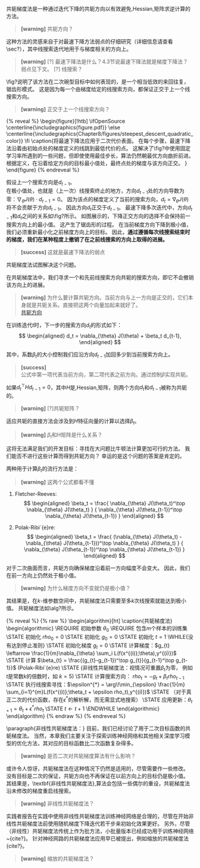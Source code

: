 共轭梯度法是一种通过迭代下降的共轭方向以有效避免\,Hessian\,矩阵求逆计算的方法。  
> **[warning]** 共轭方向？  

这种方法的灵感来自于对最速下降方法弱点的仔细研究（详细信息请查看\sec?），其中线搜索迭代地用于与梯度相关的方向上。  
> **[warning]**  [?] 最速下降法是什么？4.3节说最速下降法就是梯度下降法？  
弱点见下文。  [?] 线搜索？

\fig?说明了该方法在二次碗型目标中如何表现的，是一个相当低效的来回往复，锯齿形模式。
这是因为每一个由梯度给定的线搜索方向，都保证正交于上一个线搜索方向。  
> **[warning]** 正交于上一个线搜索方向？  

{% reveal %}
\begin{figure}[!htb]
\ifOpenSource
\centerline{\includegraphics{figure.pdf}}
\else
\centerline{\includegraphics{Chapter8/figures/steepest_descent_quadratic_color}}
\fi
\caption{将最速下降法应用于二次代价表面。
在每个步骤，最速下降法沿着由初始点处的梯度定义的线跳到最低代价的点。
这解决了\fig?中使用固定学习率所遇到的一些问题，但即使使用最佳步长，算法仍然朝最优方向曲折前进。
根据定义，在沿着给定方向的目标最小值处，最终点处的梯度与该方向正交。
}
\end{figure}
{% endreveal %}

假设上一个搜索方向是$d_{t-1}$。   
在极小值处，也就是（上一次）线搜索终止的地方，方向$d_{t-1}$处的方向导数为零：$\nabla_{\theta} J(\theta) \cdot d_{t-1} = 0$。
因为该点的梯度定义了当前的搜索方向，$d_t = \nabla_{\theta} J(\theta)$将不会贡献于方向$d_{t-1}$。
因此方向$d_t$正交于$d_{t-1}$。
最速下降多次迭代中，方向$d_{t-1}$和$d_t$之间的关系如\fig?所示。
如图展示的，下降正交方向的选择不会保持前一搜索方向上的最小值。
这产生了锯齿形的过程。
在当前梯度方向下降到极小值，我们必须重新最小化之前梯度方向上的目标。
因此，**通过遵循每次线搜索结束时的梯度，我们在某种程度上撤销了在之前线搜索的方向上取得的进展。**  
> **[success]** 这就是最速下降法的弱点  

共轭梯度法试图解决这个问题。

在共轭梯度法中，我们寻求一个和先前线搜索方向共轭的搜索方向，即它不会撤销该方向上的进展。  
> **[warning]** 为什么要计算共轭方向。当前方向与上一方向是正交的，它们本身就是共轭关系。直接把这两个向量加起来就好了。  
[共轭方向](TODO)

在训练迭代$t$时，下一步的搜索方向$d_t$的形式如下：  
$$
\begin{aligned}
    d_t = \nabla_{\theta} J(\theta) + \beta_t d_{t-1},
\end{aligned}
$$

其中，系数$\beta_t$的大小控制我们应沿方向$d_{t-1}$加回多少到当前搜索方向上。

> **[success]**  
公式中第一项代表当前方向，第二项代表之前方向。通过控制$\beta$实现共轭。  

如果$d_t^\top H d_{t-1} = 0$，其中$H$是\,Hessian\,矩阵，则两个方向$d_t$和$d_{t-1}$被称为共轭的。  
> **[warning]** [?]共轭矩阵？  

适应共轭的直接方法会涉及到$H$特征向量的计算以选择$\beta_t$。  
> **[warning]** $\beta_t$和H矩阵是什么关系？  

这将无法满足我们的开发目标：寻找在大问题比牛顿法计算更加可行的方法。
我们能否不进行这些计算而得到共轭方向？
幸运的是这个问题的答案是肯定的。

两种用于计算$\beta_t$的流行方法是：   
> **[warning]** 这两个公式都看不懂  

1. Fletcher-Reeves:  
$$
\begin{aligned}
    \beta_t = \frac{ \nabla_{\theta} J(\theta_t)^\top \nabla_{\theta} J(\theta_t) }
{ \nabla_{\theta} J(\theta_{t-1})^\top \nabla_{\theta} J(\theta_{t-1}) }
\end{aligned}
$$

2. Polak-Ribi\`{e}re:  
$$
\begin{aligned}
    \beta_t = \frac{ (\nabla_{\theta} J(\theta_t) - \nabla_{\theta} J(\theta_{t-1}))^\top \nabla_{\theta} J(\theta_t) }
{ \nabla_{\theta} J(\theta_{t-1})^\top \nabla_{\theta} J(\theta_{t-1}) }
\end{aligned}
$$

对于二次曲面而言，共轭方向确保梯度沿着前一方向幅度不会变大。
因此，我们在前一方向上仍然处于极小值。  
> **[warning]** 为什么梯度方向不变就仍是极小值？  

其结果是，在$k$-维参数空间中，共轭梯度法只需要至多$k$次线搜索就能达到极小值。
共轭梯度法如\alg?所示。

{% reveal %}
{% raw %}
\begin{algorithm}[ht]
\caption{共轭梯度法}
\begin{algorithmic}
\REQUIRE 初始参数 $\theta_{0}$
\REQUIRE 包含$m$个样本的训练集
\STATE 初始化 $rho_{0} = 0$
\STATE 初始化 $g_0 = 0$
\STATE 初始化 $t = 1$
\WHILE{没有达到停止准则}
    \STATE 初始化梯度 ${g}_{t} = 0$
    \STATE 计算梯度：$g_{t} \leftarrow
         \frac{1}{m}\nabla_{\theta} \sum_i L(f(x^{(i)};\theta),y^{(i)})$ 
    \STATE 计算 $\beta_{t} = \frac{(g_{t}-g_{t-1})^\top g_{t}}{g_{t-1}^\top g_{t-1}}$  (Polak-Ribi\`{e}re)
    \STATE (非线性共轭梯度法：视情况可重置$\beta_{t}$为零，
           例如  $t$是常数$k$的倍数时，如 $k=5$)
    \STATE 计算搜索方向： $rho_{t} = -g_{t} + \beta_{t} rho_{t-1}$ 
    \STATE 执行线搜索寻找：$\epsilon^{*} = \arg\!\min_{\epsilon}
    \frac{1}{m} \sum_{i=1}^{m}L(f(x^{(i)};\theta_t + \epsilon rho_t),y^{(i)})$ 
    \STATE （对于真正二次的代价函数，存在$\epsilon^*$的解析解，而无需显式地搜索）
    \STATE 应用更新：$\theta_{t+1} = \theta_{t}+ \epsilon^{*} rho_{t}$
    \STATE $t \leftarrow t + 1$
\ENDWHILE
\end{algorithmic}
\end{algorithm}
{% endraw %}
{% endreveal %}

\paragraph{非线性共轭梯度法：}
目前，我们已经讨论了用于二次目标函数的共轭梯度法。
当然，本章我们主要关注于探索训练神经网络和其他相关深度学习模型的优化方法，其对应的目标函数比二次函数复杂得多。
> **[warning]** 是否二次对共轭梯度算法有什么影响？  

或许令人惊讶，共轭梯度法在这种情况下仍然是适用的，尽管需要作一些修改。
没有目标是二次的保证，共轭方向也不再保证在以前方向上的目标仍是极小值。
其结果是，\textbf{非线性共轭梯度法}\,算法会包括一些偶尔的重设，共轭梯度法沿未修改的梯度重启线搜索。  
> **[warning]** 非线性共轭梯度法？

实践者报告在实践中使用非线性共轭梯度法训练神经网络是合理的，尽管在开始非线性共轭梯度法前使用随机梯度下降迭代若干步来初始化效果更好。
另外，尽管（非线性）共轭梯度法传统上作为批方法，小批量版本已经成功用于训练神经网络~{cite?}。
针对神经网路的共轭梯度法应用早已被提出，例如缩放的共轭梯度法{cite?}。  
> **[warning]** 缩放的共轭梯度法？  














